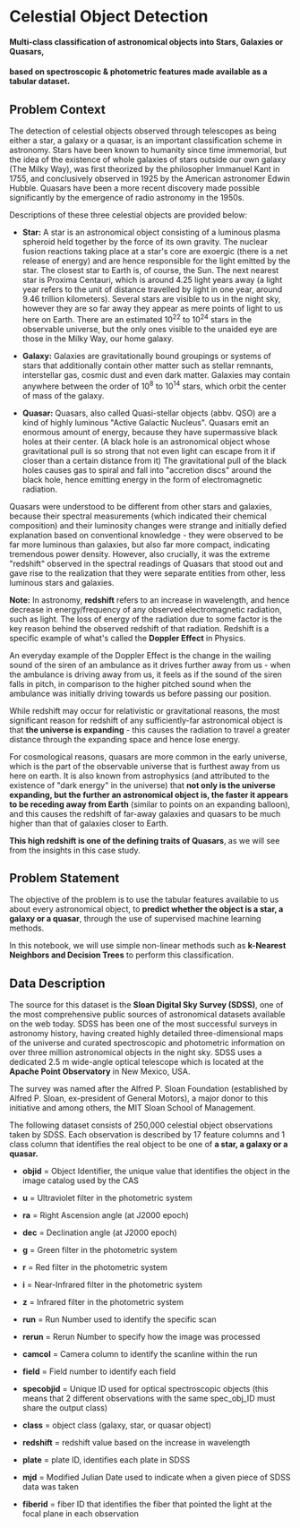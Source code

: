# **Celestial Object Detection**
#### Multi-class classification of astronomical objects into **Stars, Galaxies or Quasars**, 
#### based on spectroscopic & photometric features made available as a tabular dataset.

## **Problem Context**

The detection of celestial objects observed through telescopes as being either a star, a galaxy or a quasar, is an important classification scheme in astronomy. Stars have been known to humanity since time immemorial, but the idea of the existence of whole galaxies of stars outside our own galaxy (The Milky Way), was first theorized by the philosopher Immanuel Kant in 1755, and conclusively observed in 1925 by the American astronomer Edwin Hubble. Quasars have been a more recent discovery made possible significantly by the emergence of radio astronomy in the 1950s. 

Descriptions of these three celestial objects are provided below:

- **Star:** A star is an astronomical object consisting of a luminous plasma spheroid held together by the force of its own gravity. The nuclear fusion reactions taking place at a star's core are exoergic (there is a net release of energy) and are hence responsible for the light emitted by the star. The closest star to Earth is, of course, the Sun. The next nearest star is Proxima Centauri, which is around 4.25 light years away (a light year refers to the unit of distance travelled by light in one year, around 9.46 trillion kilometers). Several stars are visible to us in the night sky, however they are so far away they appear as mere points of light to us here on Earth. There are an estimated 10<sup>22</sup> to 10<sup>24</sup> stars in the observable universe, but the only ones visible to the unaided eye are those in the Milky Way, our home galaxy. 

- **Galaxy:** Galaxies are gravitationally bound groupings or systems of stars that additionally contain other matter such as stellar remnants, interstellar gas, cosmic dust and even dark matter. Galaxies may contain anywhere between the order of 10<sup>8</sup> to 10<sup>14</sup> stars, which orbit the center of mass of the galaxy.

- **Quasar:** Quasars, also called Quasi-stellar objects (abbv. QSO) are a kind of highly luminous "Active Galactic Nucleus". Quasars emit an enormous amount of energy, because they have supermassive black holes at their center. (A black hole is an astronomical object whose gravitational pull is so strong that not even light can escape from it if closer than a certain distance from it) The gravitational pull of the black holes causes gas to spiral and fall into "accretion discs" around the black hole, hence emitting energy in the form of electromagnetic radiation. 

Quasars were understood to be different from other stars and galaxies, because their spectral measurements (which indicated their chemical composition) and their luminosity changes were strange and initially defied explanation based on conventional knowledge - they were observed to be far more luminous than galaxies, but also far more compact, indicating tremendous power density. However, also crucially, it was the extreme "redshift" observed in the spectral readings of Quasars that stood out and gave rise to the realization that they were separate entities from other, less luminous stars and galaxies.

**Note:** In astronomy, **redshift** refers to an increase in wavelength, and hence decrease in energy/frequency of any observed electromagnetic radiation, such as light. The loss of energy of the radiation due to some factor is the key reason behind the observed redshift of that radiation. Redshift is a specific example of what's called the **Doppler Effect** in Physics. 

An everyday example of the Doppler Effect is the change in the wailing sound of the siren of an ambulance as it drives further away from us - when the ambulance is driving away from us, it feels as if the sound of the siren falls in pitch, in comparison to the higher pitched sound when the ambulance was initially driving towards us before passing our position.  

While redshift may occur for relativistic or gravitational reasons, the most significant reason for redshift of any sufficiently-far astronomical object is that **the universe is expanding** - this causes the radiation to travel a greater distance through the expanding space and hence lose energy.

For cosmological reasons, quasars are more common in the early universe, which is the part of the observable universe that is furthest away from us here on earth. It is also known from astrophysics (and attributed to the existence of "dark energy" in the universe) that **not only is the universe expanding, but the further an astronomical object is, the faster it appears to be receding away from Earth** (similar to points on an expanding balloon), and this causes the redshift of far-away galaxies and quasars to be much higher than that of galaxies closer to Earth. 

**This high redshift is one of the defining traits of Quasars**, as we will see from the insights in this case study.

## **Problem Statement**

The objective of the problem is to use the tabular features available to us about every astronomical object, to **predict whether the object is a star, a galaxy or a quasar**, through the use of supervised machine learning methods. 

In this notebook, we will use simple non-linear methods such as **k-Nearest Neighbors and Decision Trees** to perform this classification.

## **Data Description**

The source for this dataset is the **Sloan Digital Sky Survey (SDSS)**, one of the most comprehensive public sources of astronomical datasets available on the web today. SDSS has been one of the most successful surveys in astronomy history, having created highly detailed three-dimensional maps of the universe and curated spectroscopic and photometric information on over three million astronomical objects in the night sky. SDSS uses a dedicated 2.5 m wide-angle optical telescope which is located at the **Apache Point Observatory** in New Mexico, USA. 

The survey was named after the Alfred P. Sloan Foundation (established by Alfred P. Sloan, ex-president of General Motors), a major donor to this initiative and among others, the MIT Sloan School of Management.

The following dataset consists of 250,000 celestial object observations taken by SDSS. Each observation is described by 17 feature columns and 1 class column that identifies the real object to be one of **a star, a galaxy or a quasar.**

- **objid** = Object Identifier, the unique value that identifies the object in the image catalog used by the CAS

- **u** = Ultraviolet filter in the photometric system
- **ra** = Right Ascension angle (at J2000 epoch)
- **dec** = Declination angle (at J2000 epoch)
- **g** = Green filter in the photometric system
- **r** = Red filter in the photometric system
- **i** = Near-Infrared filter in the photometric system
- **z** = Infrared filter in the photometric system
- **run** = Run Number used to identify the specific scan
- **rerun** = Rerun Number to specify how the image was processed
- **camcol** = Camera column to identify the scanline within the run
- **field** = Field number to identify each field
- **specobjid** = Unique ID used for optical spectroscopic objects (this means that 2 different observations with the same spec_obj_ID must share the output class)
- **class** = object class (galaxy, star, or quasar object)
- **redshift** = redshift value based on the increase in wavelength
- **plate** = plate ID, identifies each plate in SDSS
- **mjd** = Modified Julian Date used to indicate when a given piece of SDSS data was taken
- **fiberid** = fiber ID that identifies the fiber that pointed the light at the focal plane in each observation

